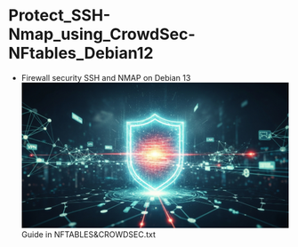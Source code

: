 # Protect_SSH-Nmap_using_CrowdSec-NFtables_Debian12

 - Firewall security SSH and NMAP on Debian 13
![Portada de Firewall](Firewall_Linux_Portada.png)
Guide in NFTABLES&CROWDSEC.txt
